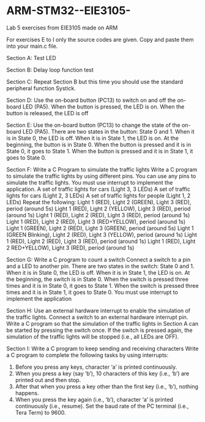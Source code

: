 # ARM-STM32--EIE3105-
Lab 5 exercises from EIE3105 made on ARM

For exercises E to I only the source codes are given. Copy and paste them into your main.c file.


Section A:
Test LED

Section B: 
Delay loop function test

Section C:
Repeat Section B but this time you should use the standard peripheral function Systick.

Section D: 
Use the on-board button (PC13) to switch on and off the on-board LED (PA5). When the button is pressed, the LED is on. When the button is released, the LED is off

Section E: 
Use the on-board button (PC13) to change the state of the on-board LED (PA5).
There are two states in the button: State 0 and 1. When it is in State 0, the LED is off. When 
it is in State 1, the LED is on. At the beginning, the button is in State 0. When the button is 
pressed and it is in State 0, it goes to State 1. When the button is pressed and it is in State 1, it goes to State 0.

Section F: 
Write a C Program to simulate the traffic lights
Write a C program to simulate the traffic lights by using different pins. You can use any pins 
to simulate the traffic lights. You must use interrupt to implement the application.
A set of traffic lights for cars (Light 3, 3 LEDs)
A set of traffic lights for cars (Light 2, 3 LEDs) 
A set of traffic lights for people (Light 1, 2 LEDs)
Repeat the following:
Light 1 (RED), Light 2 (GREEN), Light 3 (RED), period (around 5s)
Light 1 (RED), Light 2 (YELLOW), Light 3 (RED), period (around 1s)
Light 1 (RED), Light 2 (RED), Light 3 (RED), period (around 1s)
Light 1 (RED), Light 2 (RED), Light 3 (RED+YELLOW), period (around 1s)
Light 1 (GREEN), Light 2 (RED), Light 3 (GREEN), period (around 5s)
Light 1 (GREEN Blinking), Light 2 (RED), Light 3 (YELLOW), period (around 1s)
Light 1 (RED), Light 2 (RED), Light 3 (RED), period (around 1s)
Light 1 (RED), Light 2 RED+YELLOW), Light 3 (RED), period (around 1s)

Section G: 
Write a C program to count a switch
Connect a switch to a pin and a LED to another pin. There are two states in the switch: State 
0 and 1. When it is in State 0, the LED is off. When it is in State 1, the LED is on. At the 
beginning, the switch is in State 0. When the switch is pressed three times and it is in State 0, it goes to State 1. When the switch is pressed three times and it is in State 1, it goes to State 0. You must use interrupt to implement the application

Section H: 
Use an external hardware interrupt to enable the simulation of the traffic lights. Connect a switch to an external hardware interrupt pin. Write a C program so that the simulation of the traffic lights in Section A can be started by pressing the switch once. If the switch is pressed again, the simulation of the traffic lights will be stopped (i.e., all LEDs are OFF).

Section I: 
Write a C program to keep sending and receiving characters
Write a C program to complete the following tasks by using interrupts:
1. Before you press any keys, character ‘a’ is printed continuously.
2. When you press a key (say ‘b’), 10 characters of this key (i.e., ‘b’) are printed out and 
then stop.
3. After that when you press a key other than the first key (i.e., ‘b’), nothing happens.
4. When you press the key again (i.e., ‘b’), character ‘a’ is printed continuously (i.e., 
resume).
Set the baud rate of the PC terminal (i.e., Tera Term) to 9600.
